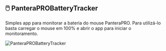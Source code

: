 ## 🖱️ PanteraPROBatteryTracker

Simples app para monitorar a bateria do mouse PanteraPRO. Para utilizá-lo basta carregar o mouse em 100% e abrir o app para iniciar o monitoramento.

![PanteraPROBatteryTracker](https://i.ibb.co/SN6nkfv/Captura-de-tela-2023-05-26-081349.png)
